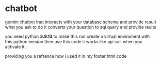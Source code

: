 # chatbot
gemini chatbot that interacts with your database schema and provide result what you ask to do it converts your question to sql query and provide reults 

you need python **3.9.13** to make this run create a virtual enviroment with this python version then use this code it works like api call when you activate it .

providing you a refrence how i used it in my footer.html code

